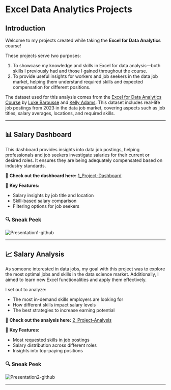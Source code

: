 # Excel Data Analytics Projects  

## Introduction  
Welcome to my projects created while taking the **Excel for Data Analytics** course!  

These projects serve two purposes:  

1. To showcase my knowledge and skills in Excel for data analysis—both skills I previously had and those I gained throughout the course.  
2. To provide useful insights for workers and job seekers in the data job market, helping them understand required skills and expected compensation for different positions.  

The dataset used for this analysis comes from the [Excel for Data Analytics Course](https://youtu.be/pCJ15nGFgVg?si=skanFq232Z0CcfGg) by [Luke Barousse](https://github.com/lukebarousse) and [Kelly Adams](https://github.com/kellyjadams). This dataset includes real-life job postings from 2023 in the data job market, covering aspects such as job titles, salary averages, locations, and required skills.  

---

## 📊 Salary Dashboard  
This dashboard provides insights into data job postings, helping professionals and job seekers investigate salaries for their current or desired roles. It ensures they are being adequately compensated based on industry standards.  

🔗 **Check out the dashboard here:** [1_Project-Dashboard](1_Project-Dashboard)

📌 **Key Features:**  
- Salary insights by job title and location  
- Skill-based salary comparison  
- Filtering options for job seekers  

### 🔍 Sneak Peek
![Presentation1-github](https://github.com/user-attachments/assets/1340cf8e-14dc-47e0-9d66-b8c7586028eb)

---

## 📈 Salary Analysis  
As someone interested in data jobs, my goal with this project was to explore the most optimal jobs and skills in the data science market. Additionally, I aimed to learn new Excel functionalities and apply them effectively.  

I set out to analyze:  
- The most in-demand skills employers are looking for  
- How different skills impact salary levels  
- The best strategies to increase earning potential  

🔗 **Check out the analysis here:** [2_Project-Analysis](2_Project-Analysis)  

📌 **Key Features:**  
- Most requested skills in job postings  
- Salary distribution across different roles  
- Insights into top-paying positions  

### 🔍 Sneak Peek
![Presentation2-github](https://github.com/user-attachments/assets/70115927-330a-4918-9871-49559d09b75d)


---
